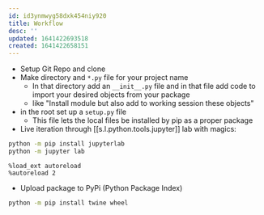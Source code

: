 ```yaml
---
id: id3ynmwyg58dxk454niy920
title: Workflow
desc: ''
updated: 1641422693518
created: 1641422658151
---
```



- Setup Git Repo and clone
- Make directory and `*.py` file for your project name
  - In that directory add an `__init__.py` file and in that file add code to import your desired objects from your package
  - like "Install module but also add to working session these objects"
- in the root set up a `setup.py` file
  - This file lets the local files be installed by pip as a proper package
- Live iteration through [[s.l.python.tools.jupyter]] lab with magics:

```bash
python -m pip install jupyterlab
python -m jupyter lab
```

```
%load_ext autoreload
%autoreload 2
```

- Upload package to PyPi (Python Package Index)

```bash
python -m pip install twine wheel
```
